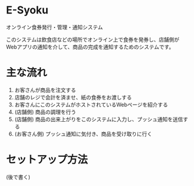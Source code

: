# E-Syoku
オンライン食券発行・管理・通知システム

このシステムは飲食店などの場所でオンライン上で食券を発券し、店舗側がWebアプリの通知を介して、商品の完成を通知するためのシステムです。

# 主な流れ

1. お客さんが商品を注文する
2. 店舗のレジで会計を済ませ、紙の食券をお渡しする
3. お客さんにこのシステムがホストされているWebページを紹介する
4. (店舗側) 商品の調理を行う
5. (店舗側) 商品の出来上がりをこのシステムに入力し、プッシュ通知を送信する
6. (お客さん側) プッシュ通知に気付き、商品を受け取りに行く

# セットアップ方法

(後で書く)